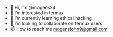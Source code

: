 - 👋 Hi, I’m @mogens24
- 👀 I’m interested in termux
- 🌱 I’m currently learning ethical hacking
- 💞️ I’m looking to collaborate on termux users
- 📫 How to reach me mogensjohn9@gmail.com

<!---
mogens24/mogens24 is a ✨ special ✨ repository because its `README.md` (this file) appears on your GitHub profile.
You can click the Preview link to take a look at your changes.
--->
